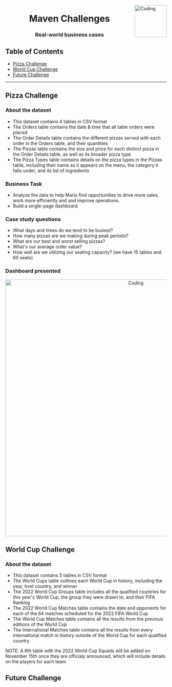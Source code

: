 <img align="right" alt="Coding" width="100" src="https://pbs.twimg.com/profile_images/1189174330225238017/cVdX5B_L_400x400.jpg"> <h1 align="center">Maven Challenges</h1>
<h3 align="center">Real-world business cases</h3>

## Table of Contents
- [Pizza Challenge](#pizza-challenge)
- [World Cup Challenge](#world-cup-challenge)
- [Future Challenge](#future-challenge)

***

## Pizza Challenge

### About the dataset
- This dataset contains 4 tables in CSV format
- The Orders table contains the date & time that all table orders were placed
- The Order Details table contains the different pizzas served with each order in the Orders table, and their quantities
- The Pizzas table contains the size and price for each distinct pizza in the Order Details table, as well as its broader pizza type
- The Pizza Types table contains details on the pizza types in the Pizzas table, including their name as it appears on the menu, the category it falls under, and its list of ingredients

### Business Task 
- Analyze the data to help Mario find opportunities to drive more sales, work more efficiently and and improve operations.
- Build a single-page dashboard

### Case study questions
- What days and times do we tend to be busiest?
- How many pizzas are we making during peak periods?
- What are our best and worst selling pizzas?
- What's our average order value?
- How well are we utilizing our seating capacity? (we have 15 tables and 60 seats)

### Dashboard presented

<p align="center">
<img align="center" alt="Coding" width="800" src="https://public.tableau.com/static/images/Ma/MavenPizzaChallenge_16669724678680/PlatosPizza/4_3.png">


## World Cup Challenge

### About the dataset
- This dataset contains 5 tables in CSV format
- The World Cups table outlines each World Cup in history, including the year, host country, and winner
- The 2022 World Cup Groups table includes all the qualified countries for this year's World Cup, the group they were drawn to, and their FIFA Ranking
- The 2022 World Cup Matches table contains the date and opponents for each of the 64 matches scheduled for the 2022 FIFA World Cup
- The World Cup Matches table contains all the results from the previous editions of the World Cup
- The International Matches table contains all the results from every international match in history outside of the World Cup for each qualified country

NOTE: A 6th table with the 2022 World Cup Squads will be added on November 15th once they are officialy announced, which will include details on the players for each team


## Future Challenge

